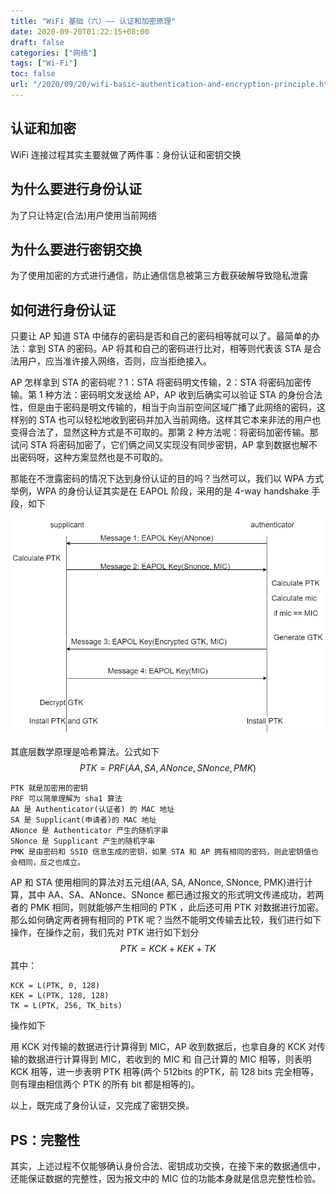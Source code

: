 ```yaml
---
title: "WiFi 基础（六）—— 认证和加密原理"
date: 2020-09-20T01:22:15+08:00
draft: false
categories: ["网络"]
tags: ["Wi-Fi"]
toc: false
url: "/2020/09/20/wifi-basic-authentication-and-encryption-principle.html"
---
```


## 认证和加密

WiFi 连接过程其实主要就做了两件事：身份认证和密钥交换

## 为什么要进行身份认证

为了只让特定(合法)用户使用当前网络

## 为什么要进行密钥交换

为了使用加密的方式进行通信，防止通信信息被第三方截获破解导致隐私泄露

## 如何进行身份认证

只要让 AP 知道 STA 中储存的密码是否和自己的密码相等就可以了。最简单的办法：拿到 STA 的密码。AP 将其和自己的密码进行比对，相等则代表该 STA 是合法用户，应当准许接入网络，否则，应当拒绝接入。

AP 怎样拿到 STA 的密码呢？1：STA 将密码明文传输，2：STA 将密码加密传输。第 1 种方法：密码明文发送给 AP，AP 收到后确实可以验证 STA 的身份合法性，但是由于密码是明文传输的，相当于向当前空间区域广播了此网络的密码，这样别的 STA 也可以轻松地收到密码并加入当前网络。这样其它本来非法的用户也变得合法了，显然这种方式是不可取的。那第 2 种方法呢：将密码加密传输。那试问 STA 将密码加密了，它们俩之间又实现没有同步密钥，AP 拿到数据也解不出密码呀，这种方案显然也是不可取的。

那能在不泄露密码的情况下达到身份认证的目的吗？当然可以，我们以 WPA 方式举例，WPA 的身份认证其实是在 EAPOL 阶段，采用的是 4-way handshake 手段，如下

![image-20200920011731020](/images/EAPOL过程.png)

其底层数学原理是哈希算法。公式如下
$$
PTK=PRF(AA, SA, ANonce, SNonce, PMK)
$$
```shell
PTK 就是加密用的密钥
PRF 可以简单理解为 sha1 算法
AA 是 Authenticator(认证者) 的 MAC 地址
SA 是 Supplicant(申请者)的 MAC 地址
ANonce 是 Authenticator 产生的随机字串
SNonce 是 Supplicant 产生的随机字串
PMK 是由密码和 SSID 信息生成的密钥，如果 STA 和 AP 拥有相同的密码，则此密钥值也会相同，反之也成立。
```



AP 和 STA 使用相同的算法对五元组(AA, SA, ANonce, SNonce, PMK)进行计算，其中 AA、SA、ANonce、SNonce 都已通过报文的形式明文传递成功，若两者的 PMK 相同，则就能够产生相同的 PTK ，此后还可用 PTK 对数据进行加密。那么如何确定两者拥有相同的 PTK 呢？当然不能明文传输去比较，我们进行如下操作，在操作之前，我们先对 PTK 进行如下划分
$$
PTK = KCK + KEK + TK
$$
其中：

```shell
KCK = L(PTK, 0, 128)
KEK = L(PTK, 128, 128)
TK = L(PTK, 256, TK_bits)
```



操作如下

用 KCK 对传输的数据进行计算得到 MIC，AP 收到数据后，也拿自身的 KCK 对传输的数据进行计算得到 MIC，若收到的 MIC 和 自己计算的 MIC 相等，则表明 KCK 相等，进一步表明 PTK 相等(两个 512bits 的PTK，前 128 bits 完全相等，则有理由相信两个 PTK 的所有 bit 都是相等的)。

以上，既完成了身份认证，又完成了密钥交换。

## PS：完整性

其实，上述过程不仅能够确认身份合法、密钥成功交换，在接下来的数据通信中，还能保证数据的完整性，因为报文中的 MIC 位的功能本身就是信息完整性检验。

